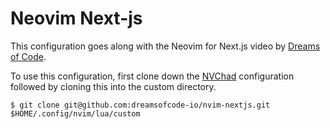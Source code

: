# Neovim Next-js

This configuration goes along with the Neovim for Next.js video by
[Dreams of Code](https://youtube.com/@dreamsofcode).

To use this configuration, first clone down the [NVChad](https://nvchad.com) configuration
followed by cloning this into the custom directory.

```
$ git clone git@github.com:dreamsofcode-io/nvim-nextjs.git $HOME/.config/nvim/lua/custom
```
